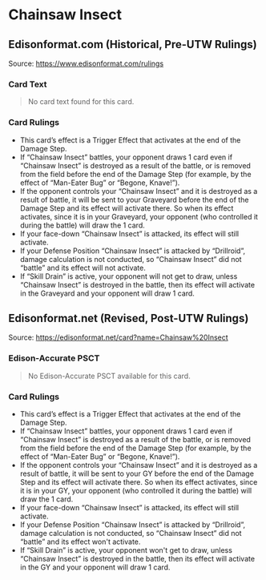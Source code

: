 # Chainsaw Insect

## Edisonformat.com (Historical, Pre-UTW Rulings)

Source: https://www.edisonformat.com/rulings

### Card Text

> No card text found for this card.

### Card Rulings

*   This card’s effect is a Trigger Effect that activates at the end of the Damage Step.
*   If “Chainsaw Insect” battles, your opponent draws 1 card even if “Chainsaw Insect” is destroyed as a result of the battle, or is removed from the field before the end of the Damage Step (for example, by the effect of “Man-Eater Bug” or “Begone, Knave!”).
*   If the opponent controls your “Chainsaw Insect” and it is destroyed as a result of battle, it will be sent to your Graveyard before the end of the Damage Step and its effect will activate there. So when its effect activates, since it is in your Graveyard, your opponent (who controlled it during the battle) will draw the 1 card.
*   If your face-down “Chainsaw Insect” is attacked, its effect will still activate.
*   If your Defense Position “Chainsaw Insect” is attacked by “Drillroid”, damage calculation is not conducted, so “Chainsaw Insect” did not “battle” and its effect will not activate.
*   If “Skill Drain” is active, your opponent will not get to draw, unless “Chainsaw Insect” is destroyed in the battle, then its effect will activate in the Graveyard and your opponent will draw 1 card.

## Edisonformat.net (Revised, Post-UTW Rulings)

Source: https://edisonformat.net/card?name=Chainsaw%20Insect

### Edison-Accurate PSCT

> No Edison-Accurate PSCT available for this card.

### Card Rulings

*   This card’s effect is a Trigger Effect that activates at the end of the Damage Step.
*   If “Chainsaw Insect” battles, your opponent draws 1 card even if “Chainsaw Insect” is destroyed as a result of the battle, or is removed from the field before the end of the Damage Step (for example, by the effect of “Man-Eater Bug” or “Begone, Knave!”).
*   If the opponent controls your “Chainsaw Insect” and it is destroyed as a result of battle, it will be sent to your GY before the end of the Damage Step and its effect will activate there. So when its effect activates, since it is in your GY, your opponent (who controlled it during the battle) will draw the 1 card.
*   If your face-down “Chainsaw Insect” is attacked, its effect will still activate.
*   If your Defense Position “Chainsaw Insect” is attacked by “Drillroid”, damage calculation is not conducted, so “Chainsaw Insect” did not “battle” and its effect won't activate.
*   If “Skill Drain” is active, your opponent won't get to draw, unless “Chainsaw Insect” is destroyed in the battle, then its effect will activate in the GY and your opponent will draw 1 card.
            